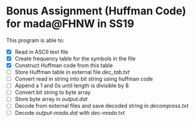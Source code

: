 # Bonus Assignment (Huffman Code) for mada@FHNW in SS19  




This program is able to:

- [x] Read in ASCII text file  
- [x] Create frequency table for the symbols in the file
- [x] Construct Huffman code from this table
- [ ] Store Huffman table in external file _dec_tab.txt_
- [ ] Convert read in string into bit string using huffman code
- [ ] Append a 1 and 0s until length is divisible by 8
- [ ] Convert bit string to byte array
- [ ] Store byte array in _output.dat_
- [ ] Decode  from external files and save decoded string in _decompress.txt_
- [ ] Decode _output-mada.dat_ with _dec-mada.txt_
